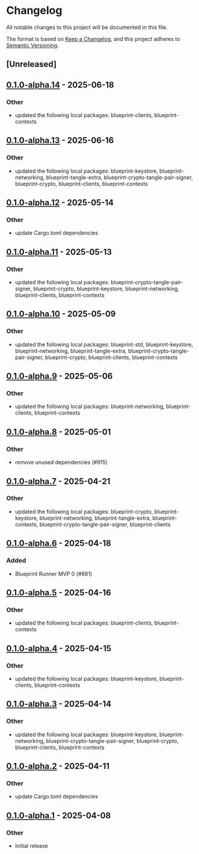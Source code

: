 # Changelog

All notable changes to this project will be documented in this file.

The format is based on [Keep a Changelog](https://keepachangelog.com/en/1.0.0/),
and this project adheres to [Semantic Versioning](https://semver.org/spec/v2.0.0.html).

## [Unreleased]

## [0.1.0-alpha.14](https://github.com/tangle-network/blueprint/compare/blueprint-chain-setup-common-v0.1.0-alpha.13...blueprint-chain-setup-common-v0.1.0-alpha.14) - 2025-06-18

### Other

- updated the following local packages: blueprint-clients, blueprint-contexts

## [0.1.0-alpha.13](https://github.com/tangle-network/blueprint/compare/blueprint-chain-setup-common-v0.1.0-alpha.12...blueprint-chain-setup-common-v0.1.0-alpha.13) - 2025-06-16

### Other

- updated the following local packages: blueprint-keystore, blueprint-networking, blueprint-tangle-extra, blueprint-crypto-tangle-pair-signer, blueprint-crypto, blueprint-clients, blueprint-contexts

## [0.1.0-alpha.12](https://github.com/tangle-network/blueprint/compare/blueprint-chain-setup-common-v0.1.0-alpha.11...blueprint-chain-setup-common-v0.1.0-alpha.12) - 2025-05-14

### Other

- update Cargo.toml dependencies

## [0.1.0-alpha.11](https://github.com/tangle-network/blueprint/compare/blueprint-chain-setup-common-v0.1.0-alpha.10...blueprint-chain-setup-common-v0.1.0-alpha.11) - 2025-05-13

### Other

- updated the following local packages: blueprint-crypto-tangle-pair-signer, blueprint-crypto, blueprint-keystore, blueprint-networking, blueprint-clients, blueprint-contexts

## [0.1.0-alpha.10](https://github.com/tangle-network/blueprint/compare/blueprint-chain-setup-common-v0.1.0-alpha.9...blueprint-chain-setup-common-v0.1.0-alpha.10) - 2025-05-09

### Other

- updated the following local packages: blueprint-std, blueprint-keystore, blueprint-networking, blueprint-tangle-extra, blueprint-crypto-tangle-pair-signer, blueprint-crypto, blueprint-clients, blueprint-contexts

## [0.1.0-alpha.9](https://github.com/tangle-network/blueprint/compare/blueprint-chain-setup-common-v0.1.0-alpha.8...blueprint-chain-setup-common-v0.1.0-alpha.9) - 2025-05-06

### Other

- updated the following local packages: blueprint-networking, blueprint-clients, blueprint-contexts

## [0.1.0-alpha.8](https://github.com/tangle-network/blueprint/compare/blueprint-chain-setup-common-v0.1.0-alpha.7...blueprint-chain-setup-common-v0.1.0-alpha.8) - 2025-05-01

### Other

- remove unused dependencies (#915)

## [0.1.0-alpha.7](https://github.com/tangle-network/blueprint/compare/blueprint-chain-setup-common-v0.1.0-alpha.6...blueprint-chain-setup-common-v0.1.0-alpha.7) - 2025-04-21

### Other

- updated the following local packages: blueprint-crypto, blueprint-keystore, blueprint-networking, blueprint-tangle-extra, blueprint-contexts, blueprint-crypto-tangle-pair-signer, blueprint-clients

## [0.1.0-alpha.6](https://github.com/tangle-network/blueprint/compare/blueprint-chain-setup-common-v0.1.0-alpha.5...blueprint-chain-setup-common-v0.1.0-alpha.6) - 2025-04-18

### Added

- Blueprint Runner MVP 0 (#881)

## [0.1.0-alpha.5](https://github.com/tangle-network/blueprint/compare/blueprint-chain-setup-common-v0.1.0-alpha.4...blueprint-chain-setup-common-v0.1.0-alpha.5) - 2025-04-16

### Other

- updated the following local packages: blueprint-clients, blueprint-contexts

## [0.1.0-alpha.4](https://github.com/tangle-network/blueprint/compare/blueprint-chain-setup-common-v0.1.0-alpha.3...blueprint-chain-setup-common-v0.1.0-alpha.4) - 2025-04-15

### Other

- updated the following local packages: blueprint-keystore, blueprint-clients, blueprint-contexts

## [0.1.0-alpha.3](https://github.com/tangle-network/blueprint/compare/blueprint-chain-setup-common-v0.1.0-alpha.2...blueprint-chain-setup-common-v0.1.0-alpha.3) - 2025-04-14

### Other

- updated the following local packages: blueprint-keystore, blueprint-networking, blueprint-crypto-tangle-pair-signer, blueprint-crypto, blueprint-clients, blueprint-contexts

## [0.1.0-alpha.2](https://github.com/tangle-network/blueprint/compare/blueprint-chain-setup-common-v0.1.0-alpha.1...blueprint-chain-setup-common-v0.1.0-alpha.2) - 2025-04-11

### Other

- update Cargo.toml dependencies

## [0.1.0-alpha.1](https://github.com/tangle-network/blueprint/releases/tag/blueprint-chain-setup-common-v0.1.0-alpha.1) - 2025-04-08

### Other

- Initial release
